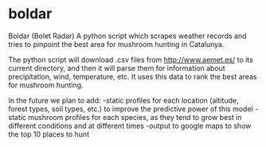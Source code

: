 # boldar
Boldar (Bolet Radar) A python script which scrapes weather records and tries to pinpoint the best area for mushroom hunting in Catalunya.

The python script will download .csv files from http://www.aemet.es/ to its current directory, and then it will parse them for information about precipitation, wind, temperature, etc. It uses this data to rank the best areas for mushroom hunting.

In the future we plan to add:
-static profiles for each location (altitude, forest types, soil types, etc.) to improve the predictive power of this model
-static mushroom profiles for each species, as they tend to grow best in different conditions and at different times
-output to google maps to show the top 10 places to hunt

